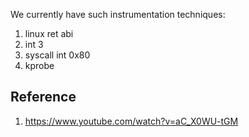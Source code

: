 We currently have such instrumentation techniques:
1. linux ret abi
2. int 3
3. syscall int 0x80
4. kprobe

## Reference

1. https://www.youtube.com/watch?v=aC_X0WU-tGM